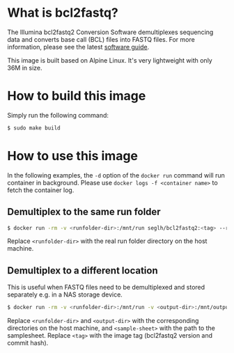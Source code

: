 # What is bcl2fastq?

The Illumina bcl2fastq2 Conversion Software demultiplexes sequencing data and converts base call (BCL) files into FASTQ files. For more information, please see the latest [software guide](https://support.illumina.com/content/dam/illumina-support/documents/documentation/software_documentation/bcl2fastq/bcl2fastq2-v2-20-software-guide-15051736-03.pdf).

This image is built based on Alpine Linux. It's very lightweight with only 36M in size.

# How to build this image

Simply run the following command:

```bash
$ sudo make build
```

# How to use this image

In the following examples, the `-d` option of the `docker run` command will run container in background. Please use `docker logs -f <container name>` to fetch the container log.

## Demultiplex to the same run folder

```bash
$ docker run -rm -v <runfolder-dir>:/mnt/run seglh/bcl2fastq2:<tag> --runfolder-dir /mnt/run --no-lane-splitting
```
Replace `<runfolder-dir>` with the real run folder directory on the host machine.

## Demultiplex to a different location

This is useful when FASTQ files need to be demultiplexed and stored separately e.g. in a NAS storage device.

```bash
$ docker run -rm -v <runfolder-dir>:/mnt/run -v <output-dir>:/mnt/output seglh/bcl2fastq2:<tag> --runfolder-dir /mnt/run --output-dir /mnt/output --sample-sheet <sample-sheet> --no-lane-splitting
```
Replace `<runfolder-dir>` and `<output-dir>` with the corresponding directories on the host machine, and `<sample-sheet>` with the path to the samplesheet. Replace `<tag>` with the image tag (bcl2fastq2 version and commit hash).
